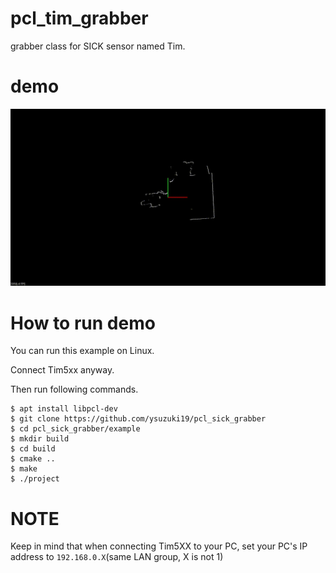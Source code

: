 # pcl_tim_grabber
grabber class for SICK sensor named Tim.

# demo
<p align="center"><img src="tim_grabber_demo.gif"></p>

# How to run demo
You can run this example on Linux.

Connect Tim5xx anyway.

Then run following commands.

```
$ apt install libpcl-dev
$ git clone https://github.com/ysuzuki19/pcl_sick_grabber
$ cd pcl_sick_grabber/example
$ mkdir build
$ cd build
$ cmake ..
$ make
$ ./project
```
# NOTE
Keep in mind that when connecting Tim5XX to your PC, set your PC's IP address to `192.168.0.X`(same LAN group, X is not 1)
